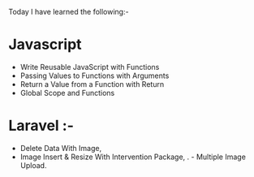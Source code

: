 Today I have learned the following:-

# Javascript
- Write Reusable JavaScript with Functions
- Passing Values to Functions with Arguments
- Return a Value from a Function with Return
- Global Scope and Functions

# Laravel :- 
- Delete Data With Image, 
- Image Insert & Resize With Intervention Package, . - Multiple Image Upload.